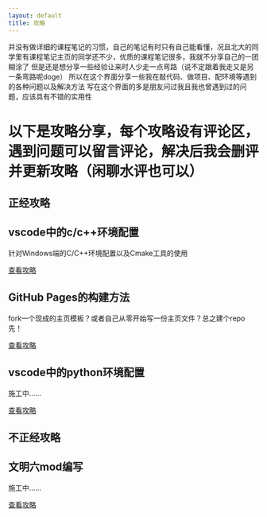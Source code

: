 ```yaml
---
layout: default
title: 攻略
---
```


并没有做详细的课程笔记的习惯，自己的笔记有时只有自己能看懂，况且北大的同学里有课程笔记主页的同学还不少，优质的课程笔记很多，我就不分享自己的一团糊涂了
但是还是想分享一些经验让来时人少走一点弯路（说不定跟着我走又是另一条弯路呢doge）
所以在这个界面分享一些我在敲代码、做项目、配环境等遇到的各种问题以及解决方法
写在这个界面的多是朋友问过我且我也曾遇到过的问题，应该具有不错的实用性


# 以下是攻略分享，每个攻略设有评论区，遇到问题可以留言评论，解决后我会删评并更新攻略（闲聊水评也可以）

## 正经攻略

<div class="grid">
  <div class="project-card">
  <h2>vscode中的c/c++环境配置</h2>
  <p>针对Windows端的C/C++环境配置以及Cmake工具的使用</p>
    <div class="button-container">
      <a href="{{ '/tutorial/c_in_vscode' | relative_url }}" class="secondary">查看攻略</a>
    </div>
  </div>

  <div class="project-card">
  <h2>GitHub Pages的构建方法</h2>
  <p>fork一个现成的主页模板？或者自己从零开始写一份主页文件？总之建个repo先！</p>
    <div class="button-container">
      <a href="{{ '/tutorial/github_pages' | relative_url }}" class="secondary">查看攻略</a>
    </div>
  </div>

  <div class="project-card">
  <h2>vscode中的python环境配置</h2>
  <p>施工中......</p>
    <div class="button-container">
      <a href="{{ '/tutorial/python_in_vsvode' | relative_url }}" class="secondary">查看攻略</a>
    </div>
  </div>
</div>

## 不正经攻略

<div class="grid">

  <div class="project-card">
  <h2>文明六mod编写</h2>
  <p>施工中......</p>
    <div class="button-container">
      <a href="{{ '/tutorial/civi_sixth_mod' | relative_url }}" class="secondary">查看攻略</a>
    </div>
  </div>

</div>